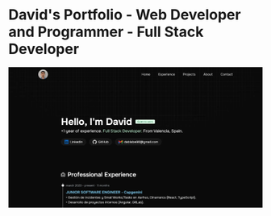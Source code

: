 # David's Portfolio - Web Developer and Programmer - Full Stack Developer

![David's Portfolio](public/Portfolio.webp)
